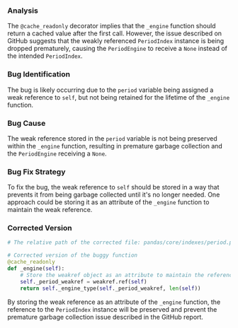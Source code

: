 ### Analysis
The `@cache_readonly` decorator implies that the `_engine` function should return a cached value after the first call. However, the issue described on GitHub suggests that the weakly referenced `PeriodIndex` instance is being dropped prematurely, causing the `PeriodEngine` to receive a `None` instead of the intended `PeriodIndex`.

### Bug Identification
The bug is likely occurring due to the `period` variable being assigned a weak reference to `self`, but not being retained for the lifetime of the `_engine` function.

### Bug Cause
The weak reference stored in the `period` variable is not being preserved within the `_engine` function, resulting in premature garbage collection and the `PeriodEngine` receiving a `None`.

### Bug Fix Strategy
To fix the bug, the weak reference to `self` should be stored in a way that prevents it from being garbage collected until it's no longer needed. One approach could be storing it as an attribute of the `_engine` function to maintain the weak reference.

### Corrected Version
```python
# The relative path of the corrected file: pandas/core/indexes/period.py

# Corrected version of the buggy function
@cache_readonly
def _engine(self):
    # Store the weakref object as an attribute to maintain the reference
    self._period_weakref = weakref.ref(self)
    return self._engine_type(self._period_weakref, len(self))
``` 

By storing the weak reference as an attribute of the `_engine` function, the reference to the `PeriodIndex` instance will be preserved and prevent the premature garbage collection issue described in the GitHub report.